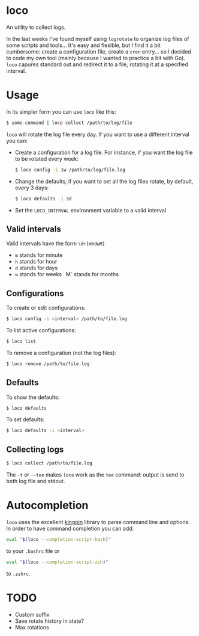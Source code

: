 # loco

An utility to collect logs.

In the last weeks I've found myself using `logrotate` to organize log files of some scripts and tools... It's easy and flexible, but I find it a bit cumbersome: create a configuration file, create a `cron` entry... so I decided to code my own tool (mainly because I wanted to practice a bit with Go). `loco` capures standard out and redirect it to a file, rotating it at a specified interval.

# Usage

In its simpler form you can use `loco` like this:

```bash
$ some-command | loco collect /path/to/log/file
```

`loco` will rotate the log file every day. If you want to use a different interval you can:

* Create a configuration for a log file. For instance, if you want the log file to be rotated every week:

  ```bash
  $ loco config -i 1w /path/to/log/file.log
  ```

* Change the defaults; if you want to set all the log files rotate, by default, every 3 days:

  ```bash
  $ loco defaults -i 3d
  ```

* Set the `LOCO_INTERVAL` environment variable to a valid interval

## Valid intervals

Valid intervals have the form `\d+[mhdwM]`

* `m` stands for minute
* `h` stands for hour
* `d` stands for days
* `w` stands for weeks
` `M` stands for months

## Configurations

To create or edit configurations:

```bash
$ loco config -i <interval> /path/to/file.log
```

To list active configurations:

```bash
$ loco list
```

To remove a configuration (not the log files):

```bash
$ loco remove /path/to/file.log
```

## Defaults

To show the defaults:

```bash
$ loco defaults
```

To set defaults:

```bash
$ loco defaults -i <interval>
```

## Collecting logs

```bash
$ loco collect /path/to/file.log
```

The `-t` or `--tee` makes `loco` work as the `tee` command: output is send to both log file and stdout.

# Autocompletion

`loco` uses the excellent [kingpin](https://github.com/alecthomas/kingpin) library to parse command line and options. In order to have command completion you can add:

```bash
eval "$(loco --completion-script-bash)"
```
to your `.bashrc` file or

```bash
eval "$(loco --completion-script-zsh)"
```

to `.zshrc`.

# TODO

* Custom suffix
* Save rotate history in state?
* Max rotations
